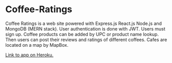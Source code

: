 # Coffee-Ratings
Coffee Ratings is a web site powered with Express.js React.js Node.js and MongoDB (MERN stack). User authentication is done with JWT. Users must sign up. Coffee products can be added by UPC or product name lookup. Then users can post their reviews and ratings of different coffees. Cafes are located on a map by MapBox.

[Link to app on Heroku.](https://coffeeratings.herokuapp.com)
